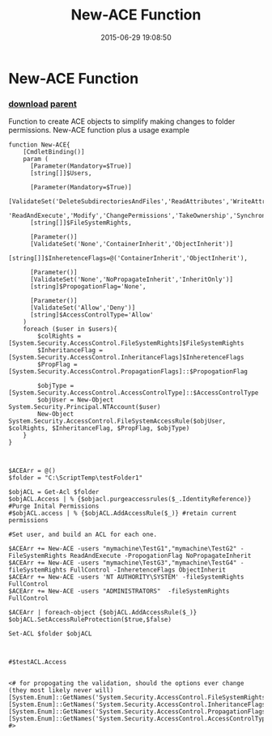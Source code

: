 ﻿---
pid:            5913
parent:         5808
children:       
poster:         BattleChicken
title:          New-ACE Function
date:           2015-06-29 19:08:50
description:    Function to create ACE objects to simplify making changes to folder permissions.  New-ACE function plus a usage example
format:         posh
---

# New-ACE Function

### [download](5913.ps1) [parent](5808.md) 

Function to create ACE objects to simplify making changes to folder permissions.  New-ACE function plus a usage example

```posh
function New-ACE{
    [CmdletBinding()]
    param (
      [Parameter(Mandatory=$True)]
      [string[]]$Users,

      [Parameter(Mandatory=$True)]
      [ValidateSet('DeleteSubdirectoriesAndFiles','ReadAttributes','WriteAttributes','Write','Delete','ReadPermissions','Read',
        'ReadAndExecute','Modify','ChangePermissions','TakeOwnership','Synchronize','FullControl')]
      [string[]]$FileSystemRights,

      [Parameter()]
      [ValidateSet('None','ContainerInherit','ObjectInherit')]
      [string[]]$InheretenceFlags=@('ContainerInherit','ObjectInherit'),

      [Parameter()]
      [ValidateSet('None','NoPropagateInherit','InheritOnly')]
      [string]$PropogationFlag='None',

      [Parameter()]
      [ValidateSet('Allow','Deny')]
      [string]$AccessControlType='Allow'
    )
    foreach ($user in $users){
        $colRights = [System.Security.AccessControl.FileSystemRights]$FileSystemRights
        $InheritanceFlag = [System.Security.AccessControl.InheritanceFlags]$InheretenceFlags
        $PropFlag = [System.Security.AccessControl.PropagationFlags]::$PropogationFlag

        $objType =[System.Security.AccessControl.AccessControlType]::$AccessControlType
        $objUser = New-Object System.Security.Principal.NTAccount($user)
        New-Object System.Security.AccessControl.FileSystemAccessRule($objUser, $colRights, $InheritanceFlag, $PropFlag, $objType)
    }
}



$ACEArr = @()
$folder = "C:\ScriptTemp\testFolder1"

$objACL = Get-Acl $folder
$objACL.Access | % {$objacl.purgeaccessrules($_.IdentityReference)} #Purge Inital Permissions
#$objACL.access | % {$objACL.AddAccessRule($_)} #retain current permissions

#Set user, and build an ACL for each one.

$ACEArr += New-ACE -users "mymachine\TestG1","mymachine\TestG2" -FileSystemRights ReadAndExecute -PropogationFlag NoPropagateInherit
$ACEArr += New-ACE -users "mymachine\TestG3","mymachine\TestG4" -fileSystemRights FullControl -InheretenceFlags ObjectInherit
$ACEArr += New-ACE -users 'NT AUTHORITY\SYSTEM' -fileSystemRights FullControl
$ACEArr += New-ACE -users "ADMINISTRATORS"  -fileSystemRights FullControl

$ACEArr | foreach-object {$objACL.AddAccessRule($_)}
$objACL.SetAccessRuleProtection($true,$false)

Set-ACL $folder $objACL



#$testACL.Access


<# for propogating the validation, should the options ever change (they most likely never will)
[System.Enum]::GetNames('System.Security.AccessControl.FileSystemRights')
[System.Enum]::GetNames('System.Security.AccessControl.InheritanceFlags')
[System.Enum]::GetNames('System.Security.AccessControl.PropagationFlags')
[System.Enum]::GetNames('System.Security.AccessControl.AccessControlType')
#>
```
